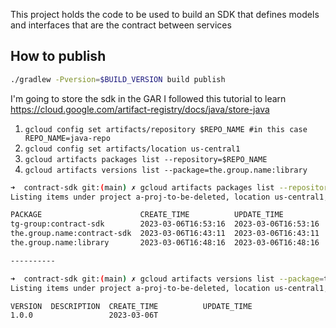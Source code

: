 This project holds the code to be used to build an SDK
that defines models and interfaces that are the contract between services

## How to publish
```sh
./gradlew -Pversion=$BUILD_VERSION build publish
```

I'm going to store the sdk in the GAR
I followed this tutorial to learn
https://cloud.google.com/artifact-registry/docs/java/store-java

1. `gcloud config set artifacts/repository $REPO_NAME #in this case REPO_NAME=java-repo`
2. `gcloud config set artifacts/location us-central1`
3. `gcloud artifacts packages list --repository=$REPO_NAME`
4. `gcloud artifacts versions list --package=the.group.name:library`

```sh
➜  contract-sdk git:(main) ✗ gcloud artifacts packages list --repository=java-repo
Listing items under project a-proj-to-be-deleted, location us-central1, repository java-repo.

PACKAGE                      CREATE_TIME          UPDATE_TIME
tg-group:contract-sdk        2023-03-06T16:53:16  2023-03-06T16:53:16
the.group.name:contract-sdk  2023-03-06T16:43:11  2023-03-06T16:43:11
the.group.name:library       2023-03-06T16:48:16  2023-03-06T16:48:16

----------

➜  contract-sdk git:(main) ✗ gcloud artifacts versions list --package=tg-group:contract-sdk
Listing items under project a-proj-to-be-deleted, location us-central1, repository java-repo, package tg-group:contract-sdk.

VERSION  DESCRIPTION  CREATE_TIME          UPDATE_TIME
1.0.0                 2023-03-06T

